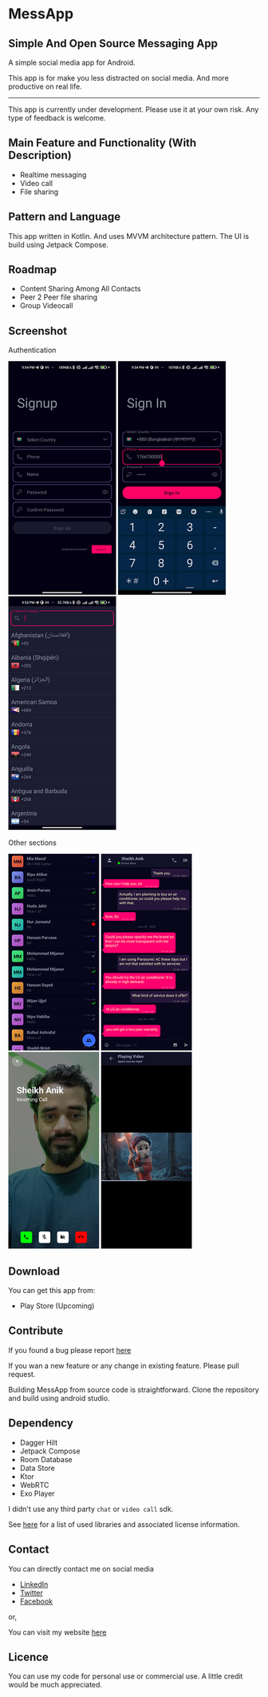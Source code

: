 # MessApp

## Simple And Open Source Messaging App

A simple social media app for Android.

This app is for make you less distracted on social media. And more productive on real life.

---

This app is currently under development. Please use it at your own risk. Any type of feedback is welcome.

## Main Feature and Functionality (With Description)

- Realtime messaging
- Video call
- File sharing

## Pattern and Language

This app written in Kotlin. And uses MVVM architecture pattern. The UI is build using Jetpack
Compose.

## Roadmap

- Content Sharing Among All Contacts
- Peer 2 Peer file sharing
- Group Videocall

## Screenshot

Authentication

![Sign Up](/screenshot/auth/sign_up_empty.png)
![](/screenshot/auth/sign_up_focus_color.png)
![Country Code](/screenshot/auth/country_code.png)


Other sections

![Chat List](/screenshot/chat_list_small.png)
![Chatting](/screenshot/chatting_small.png)
![Incoming Call](/screenshot/incoming_call_smaill.png)
![Video Play](/screenshot/video_play_screen_small.png)

## Download

You can get this app from:

- Play Store (Upcoming)

## Contribute

If you found a bug please report [here](https://github.com/carbonanik/MessApp/issues/new)

If you wan a new feature or any change in existing feature. Please pull request.

Building MessApp from source code is straightforward. Clone the repository and build using android
studio.

## Dependency

- Dagger Hilt
- Jetpack Compose
- Room Database
- Data Store
- Ktor
- WebRTC
- Exo Player

I didn't use any third party `chat` or `video call` sdk.

See [here](http://licencing.com) for a list of used libraries and associated license information.

## Contact

You can directly contact me on social media

- [LinkedIn](https://www.linkedin.com/in/carbonanik)
- [Twitter](https://twitter.com/carbonanik)
- [Facebook](https://www.facebook.com/carbon.anik)

or,

You can visit my website [here](https://carbonanik.com)

## Licence

You can use my code for personal use or commercial use. A little credit would be much appreciated.